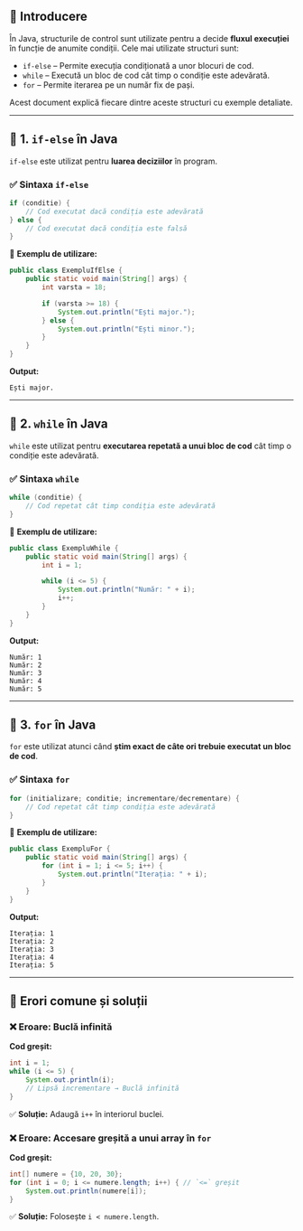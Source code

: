 
## 📌 Introducere
În Java, structurile de control sunt utilizate pentru a decide **fluxul execuției** în funcție de anumite condiții. Cele mai utilizate structuri sunt:

- `if-else` – Permite execuția condiționată a unor blocuri de cod.
- `while` – Execută un bloc de cod cât timp o condiție este adevărată.
- `for` – Permite iterarea pe un număr fix de pași.

Acest document explică fiecare dintre aceste structuri cu exemple detaliate.

---

## 🔹 1. `if-else` în Java
`if-else` este utilizat pentru **luarea deciziilor** în program.

### ✅ Sintaxa `if-else`
```java
if (conditie) {
    // Cod executat dacă condiția este adevărată
} else {
    // Cod executat dacă condiția este falsă
}
```

🔹 **Exemplu de utilizare:**
```java
public class ExempluIfElse {
    public static void main(String[] args) {
        int varsta = 18;

        if (varsta >= 18) {
            System.out.println("Ești major.");
        } else {
            System.out.println("Ești minor.");
        }
    }
}
```
**Output:**
```
Ești major.
```

---

## 🔹 2. `while` în Java
`while` este utilizat pentru **executarea repetată a unui bloc de cod** cât timp o condiție este adevărată.

### ✅ Sintaxa `while`
```java
while (conditie) {
    // Cod repetat cât timp condiția este adevărată
}
```

🔹 **Exemplu de utilizare:**
```java
public class ExempluWhile {
    public static void main(String[] args) {
        int i = 1;

        while (i <= 5) {
            System.out.println("Număr: " + i);
            i++;
        }
    }
}
```
**Output:**
```
Număr: 1
Număr: 2
Număr: 3
Număr: 4
Număr: 5
```

---

## 🔹 3. `for` în Java
`for` este utilizat atunci când **știm exact de câte ori trebuie executat un bloc de cod**.

### ✅ Sintaxa `for`
```java
for (initializare; conditie; incrementare/decrementare) {
    // Cod repetat cât timp condiția este adevărată
}
```

🔹 **Exemplu de utilizare:**
```java
public class ExempluFor {
    public static void main(String[] args) {
        for (int i = 1; i <= 5; i++) {
            System.out.println("Iterația: " + i);
        }
    }
}
```
**Output:**
```
Iterația: 1
Iterația: 2
Iterația: 3
Iterația: 4
Iterația: 5
```

---

## 🔹 Erori comune și soluții

### ❌ Eroare: Buclă infinită
**Cod greșit:**
```java
int i = 1;
while (i <= 5) {
    System.out.println(i);
    // Lipsă incrementare → Buclă infinită
}
```
✅ **Soluție:** Adaugă `i++` în interiorul buclei.

### ❌ Eroare: Accesare greșită a unui array în `for`
**Cod greșit:**
```java
int[] numere = {10, 20, 30};
for (int i = 0; i <= numere.length; i++) { // `<=` greșit
    System.out.println(numere[i]);
}
```
✅ **Soluție:** Folosește `i < numere.length`.
